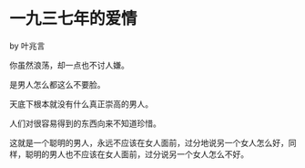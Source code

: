 # 一九三七年的爱情

by 叶兆言

你虽然浪荡，却一点也不讨人嫌。

是男人怎么都这么不要脸。

天底下根本就没有什么真正崇高的男人。

人们对很容易得到的东西向来不知道珍惜。

这就是一个聪明的男人，永远不应该在女人面前，过分地说另一个女人怎么好，同样，聪明的男人也不应该在女人面前，过分说另一个女人怎么不好。
